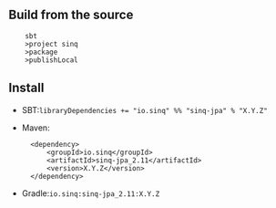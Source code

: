 ## Build from the source

        sbt
        >project sinq
        >package
        >publishLocal

## Install

+ SBT:`libraryDependencies += "io.sinq" %% "sinq-jpa" % "X.Y.Z"`

+ Maven:

        <dependency>
            <groupId>io.sinq</groupId>
            <artifactId>sinq-jpa_2.11</artifactId>
            <version>X.Y.Z</version>
        </dependency>

+ Gradle:`io.sinq:sinq-jpa_2.11:X.Y.Z`
